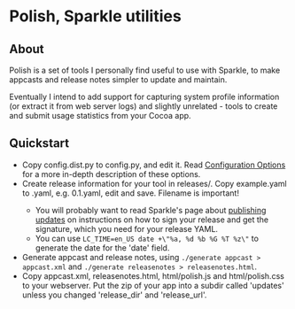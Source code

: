 Polish, Sparkle utilities
=========================

About
-----
Polish is a set of tools I personally find useful to use with Sparkle, to make
appcasts and release notes simpler to update and maintain.

Eventually I intend to add support for capturing system profile information (or
extract it from web server logs) and slightly unrelated - tools to create and
submit usage statistics from your Cocoa app.

Quickstart
----------
* Copy config.dist.py to config.py, and edit it. Read [Configuration Options][1]
  for a more in-depth description of these options.
* Create release information for your tool in releases/. Copy example.yaml to
  <version number>.yaml, e.g. 0.1.yaml, edit and save. Filename is important!
    * You will probably want to read Sparkle's page about [publishing
      updates][2] on instructions on how to sign your release and get the
      signature, which you need for your release YAML.
    * You can use `LC_TIME=en_US date +\"%a, %d %b %G %T %z\"` to generate the
      date for the 'date' field.
* Generate appcast and release notes, using `./generate appcast > appcast.xml` and
 `./generate releasenotes > releasenotes.html`.
* Copy appcast.xml, releasenotes.html, html/polish.js and html/polish.css to
  your webserver. Put the zip of your app into a subdir called 'updates' unless
  you changed 'release\_dir' and 'release\_url'.

[1]: http://wiki.github.com/jorgenpt/Polish/configuration-options
[2]: http://wiki.github.com/andymatuschak/Sparkle/publishing-an-update
